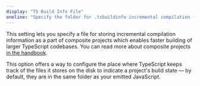 ```yaml
---
display: "TS Build Info File"
oneline: "Specify the folder for .tsbuildinfo incremental compilation files."
---
```


This setting lets you specify a file for storing incremental compilation information as a part of composite projects which enables faster
building of larger TypeScript codebases. You can read more about composite projects [in the handbook](/docs/handbook/project-references.html).

This option offers a way to configure the place where TypeScript keeps track of the files it stores on the disk to
indicate a project's build state &mdash; by default, they are in the same folder as your emitted JavaScript.
